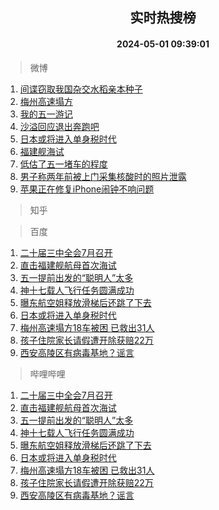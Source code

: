 <div align="center"><h2>实时热搜榜</h2><h4>2024-05-01 09:39:01</h4></div>

> 微博  

1. [间谍窃取我国杂交水稻亲本种子](https://s.weibo.com/weibo?q=%23%E9%97%B4%E8%B0%8D%E7%AA%83%E5%8F%96%E6%88%91%E5%9B%BD%E6%9D%82%E4%BA%A4%E6%B0%B4%E7%A8%BB%E4%BA%B2%E6%9C%AC%E7%A7%8D%E5%AD%90%23&t=31&band_rank=1&Refer=top)<br />
2. [梅州高速塌方](https://s.weibo.com/weibo?q=%E6%A2%85%E5%B7%9E%E9%AB%98%E9%80%9F%E5%A1%8C%E6%96%B9&t=31&band_rank=2&Refer=top)<br />
3. [我的五一游记](https://s.weibo.com/weibo?q=%23%E6%88%91%E7%9A%84%E4%BA%94%E4%B8%80%E6%B8%B8%E8%AE%B0%23&t=31&band_rank=3&Refer=top)<br />
4. [沙溢回应退出奔跑吧](https://s.weibo.com/weibo?q=%23%E6%B2%99%E6%BA%A2%E5%9B%9E%E5%BA%94%E9%80%80%E5%87%BA%E5%A5%94%E8%B7%91%E5%90%A7%23&t=31&band_rank=4&Refer=top)<br />
5. [日本或将进入单身税时代](https://s.weibo.com/weibo?q=%23%E6%97%A5%E6%9C%AC%E6%88%96%E5%B0%86%E8%BF%9B%E5%85%A5%E5%8D%95%E8%BA%AB%E7%A8%8E%E6%97%B6%E4%BB%A3%23&t=31&band_rank=5&Refer=top)<br />
6. [福建舰海试](https://s.weibo.com/weibo?q=%23%E7%A6%8F%E5%BB%BA%E8%88%B0%E6%B5%B7%E8%AF%95%23&t=31&band_rank=6&Refer=top)<br />
7. [低估了五一堵车的程度](https://s.weibo.com/weibo?q=%23%E4%BD%8E%E4%BC%B0%E4%BA%86%E4%BA%94%E4%B8%80%E5%A0%B5%E8%BD%A6%E7%9A%84%E7%A8%8B%E5%BA%A6%23&t=31&band_rank=7&Refer=top)<br />
8. [男子称两年前被上门采集核酸时的照片泄露](https://s.weibo.com/weibo?q=%23%E7%94%B7%E5%AD%90%E7%A7%B0%E4%B8%A4%E5%B9%B4%E5%89%8D%E8%A2%AB%E4%B8%8A%E9%97%A8%E9%87%87%E9%9B%86%E6%A0%B8%E9%85%B8%E6%97%B6%E7%9A%84%E7%85%A7%E7%89%87%E6%B3%84%E9%9C%B2%23&t=31&band_rank=8&Refer=top)<br />
9. [苹果正在修复iPhone闹钟不响问题](https://s.weibo.com/weibo?q=%23%E8%8B%B9%E6%9E%9C%E6%AD%A3%E5%9C%A8%E4%BF%AE%E5%A4%8DiPhone%E9%97%B9%E9%92%9F%E4%B8%8D%E5%93%8D%E9%97%AE%E9%A2%98%23&t=31&band_rank=9&Refer=top)<br />

> 知乎  


> 百度  

1. [二十届三中全会7月召开](https://www.baidu.com/s?wd=%E4%BA%8C%E5%8D%81%E5%B1%8A%E4%B8%89%E4%B8%AD%E5%85%A8%E4%BC%9A7%E6%9C%88%E5%8F%AC%E5%BC%80&sa=fyb_news&rsv_dl=fyb_news)<br />
2. [直击福建舰航母首次海试](https://www.baidu.com/s?wd=%E7%9B%B4%E5%87%BB%E7%A6%8F%E5%BB%BA%E8%88%B0%E8%88%AA%E6%AF%8D%E9%A6%96%E6%AC%A1%E6%B5%B7%E8%AF%95&sa=fyb_news&rsv_dl=fyb_news)<br />
3. [五一提前出发的“聪明人”太多](https://www.baidu.com/s?wd=%E4%BA%94%E4%B8%80%E6%8F%90%E5%89%8D%E5%87%BA%E5%8F%91%E7%9A%84%E2%80%9C%E8%81%AA%E6%98%8E%E4%BA%BA%E2%80%9D%E5%A4%AA%E5%A4%9A&sa=fyb_news&rsv_dl=fyb_news)<br />
4. [神十七载人飞行任务圆满成功](https://www.baidu.com/s?wd=%E7%A5%9E%E5%8D%81%E4%B8%83%E8%BD%BD%E4%BA%BA%E9%A3%9E%E8%A1%8C%E4%BB%BB%E5%8A%A1%E5%9C%86%E6%BB%A1%E6%88%90%E5%8A%9F&sa=fyb_news&rsv_dl=fyb_news)<br />
5. [曝东航空姐释放滑梯后还跳了下去](https://www.baidu.com/s?wd=%E6%9B%9D%E4%B8%9C%E8%88%AA%E7%A9%BA%E5%A7%90%E9%87%8A%E6%94%BE%E6%BB%91%E6%A2%AF%E5%90%8E%E8%BF%98%E8%B7%B3%E4%BA%86%E4%B8%8B%E5%8E%BB&sa=fyb_news&rsv_dl=fyb_news)<br />
6. [日本或将进入单身税时代](https://www.baidu.com/s?wd=%E6%97%A5%E6%9C%AC%E6%88%96%E5%B0%86%E8%BF%9B%E5%85%A5%E5%8D%95%E8%BA%AB%E7%A8%8E%E6%97%B6%E4%BB%A3&sa=fyb_news&rsv_dl=fyb_news)<br />
7. [梅州高速塌方18车被困 已救出31人](https://www.baidu.com/s?wd=%E6%A2%85%E5%B7%9E%E9%AB%98%E9%80%9F%E5%A1%8C%E6%96%B918%E8%BD%A6%E8%A2%AB%E5%9B%B0+%E5%B7%B2%E6%95%91%E5%87%BA31%E4%BA%BA&sa=fyb_news&rsv_dl=fyb_news)<br />
8. [孩子住院家长请假遭开除获赔22万](https://www.baidu.com/s?wd=%E5%AD%A9%E5%AD%90%E4%BD%8F%E9%99%A2%E5%AE%B6%E9%95%BF%E8%AF%B7%E5%81%87%E9%81%AD%E5%BC%80%E9%99%A4%E8%8E%B7%E8%B5%9422%E4%B8%87&sa=fyb_news&rsv_dl=fyb_news)<br />
9. [西安高陵区有病毒基地？谣言](https://www.baidu.com/s?wd=%E8%A5%BF%E5%AE%89%E9%AB%98%E9%99%B5%E5%8C%BA%E6%9C%89%E7%97%85%E6%AF%92%E5%9F%BA%E5%9C%B0%EF%BC%9F%E8%B0%A3%E8%A8%80&sa=fyb_news&rsv_dl=fyb_news)<br />

> 哔哩哔哩  

1. [二十届三中全会7月召开](https://www.baidu.com/s?wd=%E4%BA%8C%E5%8D%81%E5%B1%8A%E4%B8%89%E4%B8%AD%E5%85%A8%E4%BC%9A7%E6%9C%88%E5%8F%AC%E5%BC%80&sa=fyb_news&rsv_dl=fyb_news)<br />
2. [直击福建舰航母首次海试](https://www.baidu.com/s?wd=%E7%9B%B4%E5%87%BB%E7%A6%8F%E5%BB%BA%E8%88%B0%E8%88%AA%E6%AF%8D%E9%A6%96%E6%AC%A1%E6%B5%B7%E8%AF%95&sa=fyb_news&rsv_dl=fyb_news)<br />
3. [五一提前出发的“聪明人”太多](https://www.baidu.com/s?wd=%E4%BA%94%E4%B8%80%E6%8F%90%E5%89%8D%E5%87%BA%E5%8F%91%E7%9A%84%E2%80%9C%E8%81%AA%E6%98%8E%E4%BA%BA%E2%80%9D%E5%A4%AA%E5%A4%9A&sa=fyb_news&rsv_dl=fyb_news)<br />
4. [神十七载人飞行任务圆满成功](https://www.baidu.com/s?wd=%E7%A5%9E%E5%8D%81%E4%B8%83%E8%BD%BD%E4%BA%BA%E9%A3%9E%E8%A1%8C%E4%BB%BB%E5%8A%A1%E5%9C%86%E6%BB%A1%E6%88%90%E5%8A%9F&sa=fyb_news&rsv_dl=fyb_news)<br />
5. [曝东航空姐释放滑梯后还跳了下去](https://www.baidu.com/s?wd=%E6%9B%9D%E4%B8%9C%E8%88%AA%E7%A9%BA%E5%A7%90%E9%87%8A%E6%94%BE%E6%BB%91%E6%A2%AF%E5%90%8E%E8%BF%98%E8%B7%B3%E4%BA%86%E4%B8%8B%E5%8E%BB&sa=fyb_news&rsv_dl=fyb_news)<br />
6. [日本或将进入单身税时代](https://www.baidu.com/s?wd=%E6%97%A5%E6%9C%AC%E6%88%96%E5%B0%86%E8%BF%9B%E5%85%A5%E5%8D%95%E8%BA%AB%E7%A8%8E%E6%97%B6%E4%BB%A3&sa=fyb_news&rsv_dl=fyb_news)<br />
7. [梅州高速塌方18车被困 已救出31人](https://www.baidu.com/s?wd=%E6%A2%85%E5%B7%9E%E9%AB%98%E9%80%9F%E5%A1%8C%E6%96%B918%E8%BD%A6%E8%A2%AB%E5%9B%B0+%E5%B7%B2%E6%95%91%E5%87%BA31%E4%BA%BA&sa=fyb_news&rsv_dl=fyb_news)<br />
8. [孩子住院家长请假遭开除获赔22万](https://www.baidu.com/s?wd=%E5%AD%A9%E5%AD%90%E4%BD%8F%E9%99%A2%E5%AE%B6%E9%95%BF%E8%AF%B7%E5%81%87%E9%81%AD%E5%BC%80%E9%99%A4%E8%8E%B7%E8%B5%9422%E4%B8%87&sa=fyb_news&rsv_dl=fyb_news)<br />
9. [西安高陵区有病毒基地？谣言](https://www.baidu.com/s?wd=%E8%A5%BF%E5%AE%89%E9%AB%98%E9%99%B5%E5%8C%BA%E6%9C%89%E7%97%85%E6%AF%92%E5%9F%BA%E5%9C%B0%EF%BC%9F%E8%B0%A3%E8%A8%80&sa=fyb_news&rsv_dl=fyb_news)<br />

